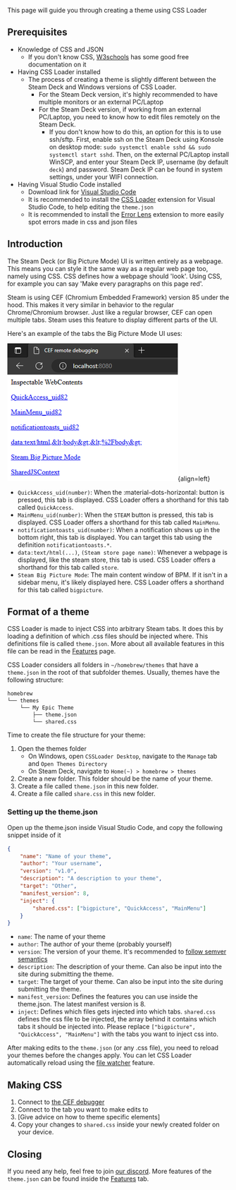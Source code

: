 This page will guide you through creating a theme using CSS Loader

## Prerequisites

- Knowledge of CSS and JSON
    - If you don't know CSS, [W3schools](https://www.w3schools.com/css/default.asp) has some good free documentation on it
- Having CSS Loader installed
    - The process of creating a theme is slightly different between the Steam Deck and Windows versions of CSS Loader.
        - For the Steam Deck version, it's highly recommended to have multiple monitors or an external PC/Laptop
        - For the Steam Deck version, if working from an external PC/Laptop, you need to know how to edit files remotely on the Steam Deck.
            - If you don't know how to do this, an option for this is to use ssh/sftp. First, enable ssh on the Steam Deck using Konsole on desktop mode: `sudo systemctl enable sshd && sudo systemctl start sshd`. Then, on the external PC/Laptop install WinSCP, and enter your Steam Deck IP, username (by default `deck`) and password. Steam Deck IP can be found in system settings, under your WIFI connection.
- Having Visual Studio Code installed
    - Download link for [Visual Studio Code](https://code.visualstudio.com/)
    - It is recommended to install the [CSS Loader](https://marketplace.visualstudio.com/items?itemName=DeckThemes.css-loader-for-vs-code) extension for Visual Studio Code, to help editing the `theme.json`
    - It is recommended to install the [Error Lens](https://marketplace.visualstudio.com/items?itemName=usernamehw.errorlens) extension to more easily spot errors made in css and json files

## Introduction

The Steam Deck (or Big Picture Mode) UI is written entirely as a webpage. This means you can style it the same way as a regular web page too, namely using CSS. CSS defines how a webpage should 'look'. Using CSS, for example you can say 'Make every paragraphs on this page red'.

Steam is using CEF (Chromium Embedded Framework) version 85 under the hood. This makes it very similar in behavior to the regular Chrome/Chromium browser. Just like a regular browser, CEF can open multiple tabs. Steam uses this feature to display different parts of the UI. 

Here's an example of the tabs the Big Picture Mode UI uses:

![Cef Tab Names](./img/cef-tab-names.png){align=left}

- `QuickAccess_uid(number)`: When the :material-dots-horizontal: button is pressed, this tab is displayed. CSS Loader offers a shorthand for this tab called `QuickAccess`.
- `MainMenu_uid(number)`: When the `STEAM` button is pressed, this tab is displayed. CSS Loader offers a shorthand for this tab called `MainMenu`.
- `notificationtoasts_uid(number)`: When a notification shows up in the bottom right, this tab is displayed. You can target this tab using the definition `notificationtoasts.*`.
- `data:text/html(...)`, `(Steam store page name)`: Whenever a webpage is displayed, like the steam store, this tab is used. CSS Loader offers a shorthand for this tab called `store`.
- `Steam Big Picture Mode`: The main content window of BPM. If it isn't in a sidebar menu, it's likely displayed here. CSS Loader offers a shorthand for this tab called `bigpicture`.

<div style="clear: left;" />

## Format of a theme

CSS Loader is made to inject CSS into arbitrary Steam tabs. It does this by loading a definition of which .css files should be injected where. This definitions file is called `theme.json`. More about all available features in this file can be read in the [Features](Features.md) page.

CSS Loader considers all folders in `~/homebrew/themes` that have a `theme.json` in the root of that subfolder themes. Usually, themes have the following structure:

```
homebrew
└── themes
    └── My Epic Theme
        ├── theme.json
        └── shared.css
```

Time to create the file structure for your theme:

1. Open the themes folder
    - On Windows, open `CSSLoader Desktop`, navigate to the `Manage` tab and `Open Themes Directory`
    - On Steam Deck, navigate to `Home(~) > homebrew > themes`
2. Create a new folder. This folder should be the name of your theme.
3. Create a file called `theme.json` in this new folder.
4. Create a file called `share.css` in this new folder.

### Setting up the theme.json

Open up the theme.json inside Visual Studio Code, and copy the following snippet inside of it

```json
{
    "name": "Name of your theme",
    "author": "Your username",
    "version": "v1.0",
    "description": "A description to your theme",
    "target": "Other",
    "manifest_version": 8,
    "inject": {
        "shared.css": ["bigpicture", "QuickAccess", "MainMenu"]
    }
}
```

- `name`: The name of your theme
- `author`: The author of your theme (probably yourself)
- `version`: The version of your theme. It's recommended to [follow semver semantics](https://docs.npmjs.com/about-semantic-versioning)
- `description`: The description of your theme. Can also be input into the site during submitting the theme.
- `target`: The target of your theme. Can also be input into the site during submitting the theme.
- `manifest_version`: Defines the features you can use inside the theme.json. The latest manifest version is 8.
- `inject`: Defines which files gets injected into which tabs. `shared.css` defines the css file to be injected, the array behind it contains which tabs it should be injected into. Please replace `["bigpicture", "QuickAccess", "MainMenu"]` with the tabs you want to inject css into.

After making edits to the `theme.json` (or any .css file), you need to reload your themes before the changes apply. You can let CSS Loader automatically reload using the [file watcher](./Features.md#file-watcher) feature.

## Making CSS

1. Connect to [the CEF debugger](./theming_step_by_step.md)
2. Connect to the tab you want to make edits to
3. [Give advice on how to theme specific elements]
4. Copy your changes to `shared.css` inside your newly created folder on your device.


## Closing

If you need any help, feel free to join [our discord](https://discord.gg/HsU72Kfnpf). More features of the `theme.json` can be found inside the [Features](./Features.md) tab.
